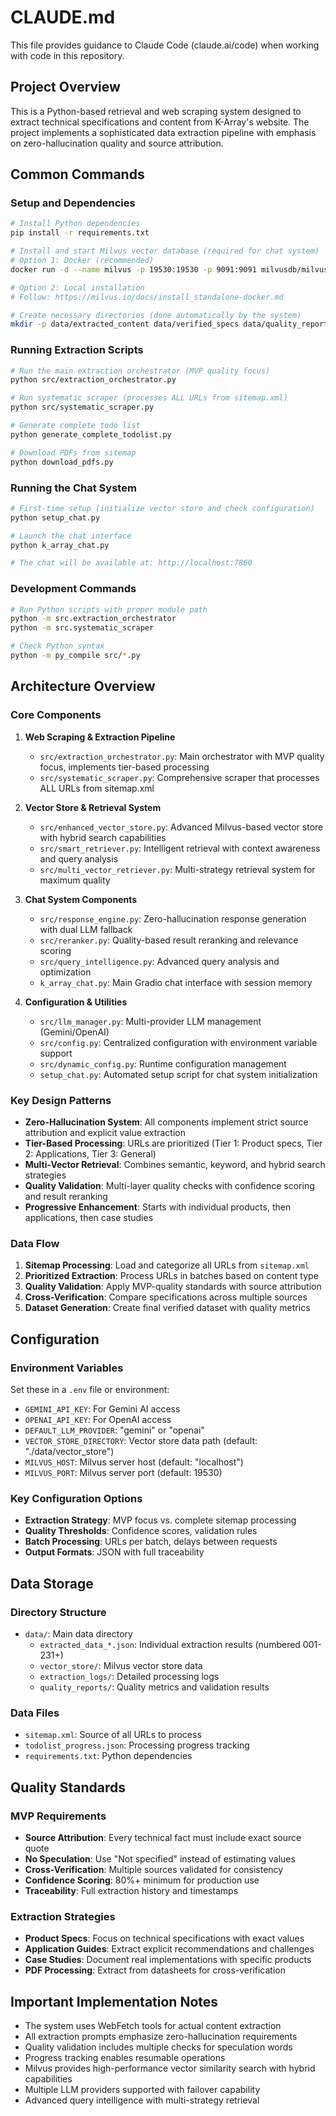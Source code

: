# CLAUDE.md

This file provides guidance to Claude Code (claude.ai/code) when working with code in this repository.

## Project Overview

This is a Python-based retrieval and web scraping system designed to extract technical specifications and content from K-Array's website. The project implements a sophisticated data extraction pipeline with emphasis on zero-hallucination quality and source attribution.

## Common Commands

### Setup and Dependencies
```bash
# Install Python dependencies
pip install -r requirements.txt

# Install and start Milvus vector database (required for chat system)
# Option 1: Docker (recommended)
docker run -d --name milvus -p 19530:19530 -p 9091:9091 milvusdb/milvus:latest

# Option 2: Local installation
# Follow: https://milvus.io/docs/install_standalone-docker.md

# Create necessary directories (done automatically by the system)
mkdir -p data/extracted_content data/verified_specs data/quality_reports data/extraction_logs
```

### Running Extraction Scripts
```bash
# Run the main extraction orchestrator (MVP quality focus)
python src/extraction_orchestrator.py

# Run systematic scraper (processes ALL URLs from sitemap.xml)
python src/systematic_scraper.py

# Generate complete todo list
python generate_complete_todolist.py

# Download PDFs from sitemap
python download_pdfs.py
```

### Running the Chat System
```bash
# First-time setup (initialize vector store and check configuration)
python setup_chat.py

# Launch the chat interface
python k_array_chat.py

# The chat will be available at: http://localhost:7860
```

### Development Commands
```bash
# Run Python scripts with proper module path
python -m src.extraction_orchestrator
python -m src.systematic_scraper

# Check Python syntax
python -m py_compile src/*.py
```

## Architecture Overview

### Core Components

1. **Web Scraping & Extraction Pipeline**
   - `src/extraction_orchestrator.py`: Main orchestrator with MVP quality focus, implements tier-based processing
   - `src/systematic_scraper.py`: Comprehensive scraper that processes ALL URLs from sitemap.xml

2. **Vector Store & Retrieval System**
   - `src/enhanced_vector_store.py`: Advanced Milvus-based vector store with hybrid search capabilities
   - `src/smart_retriever.py`: Intelligent retrieval with context awareness and query analysis
   - `src/multi_vector_retriever.py`: Multi-strategy retrieval system for maximum quality

3. **Chat System Components**
   - `src/response_engine.py`: Zero-hallucination response generation with dual LLM fallback
   - `src/reranker.py`: Quality-based result reranking and relevance scoring
   - `src/query_intelligence.py`: Advanced query analysis and optimization
   - `k_array_chat.py`: Main Gradio chat interface with session memory

4. **Configuration & Utilities**
   - `src/llm_manager.py`: Multi-provider LLM management (Gemini/OpenAI)
   - `src/config.py`: Centralized configuration with environment variable support
   - `src/dynamic_config.py`: Runtime configuration management
   - `setup_chat.py`: Automated setup script for chat system initialization

### Key Design Patterns

- **Zero-Hallucination System**: All components implement strict source attribution and explicit value extraction
- **Tier-Based Processing**: URLs are prioritized (Tier 1: Product specs, Tier 2: Applications, Tier 3: General)
- **Multi-Vector Retrieval**: Combines semantic, keyword, and hybrid search strategies
- **Quality Validation**: Multi-layer quality checks with confidence scoring and result reranking
- **Progressive Enhancement**: Starts with individual products, then applications, then case studies

### Data Flow

1. **Sitemap Processing**: Load and categorize all URLs from `sitemap.xml`
2. **Prioritized Extraction**: Process URLs in batches based on content type
3. **Quality Validation**: Apply MVP-quality standards with source attribution
4. **Cross-Verification**: Compare specifications across multiple sources
5. **Dataset Generation**: Create final verified dataset with quality metrics

## Configuration

### Environment Variables
Set these in a `.env` file or environment:
- `GEMINI_API_KEY`: For Gemini AI access
- `OPENAI_API_KEY`: For OpenAI access  
- `DEFAULT_LLM_PROVIDER`: "gemini" or "openai"
- `VECTOR_STORE_DIRECTORY`: Vector store data path (default: "./data/vector_store")
- `MILVUS_HOST`: Milvus server host (default: "localhost")
- `MILVUS_PORT`: Milvus server port (default: 19530)

### Key Configuration Options
- **Extraction Strategy**: MVP focus vs. complete sitemap processing
- **Quality Thresholds**: Confidence scores, validation rules
- **Batch Processing**: URLs per batch, delays between requests
- **Output Formats**: JSON with full traceability

## Data Storage

### Directory Structure
- `data/`: Main data directory
  - `extracted_data_*.json`: Individual extraction results (numbered 001-231+)
  - `vector_store/`: Milvus vector store data
  - `extraction_logs/`: Detailed processing logs
  - `quality_reports/`: Quality metrics and validation results

### Data Files
- `sitemap.xml`: Source of all URLs to process
- `todolist_progress.json`: Processing progress tracking
- `requirements.txt`: Python dependencies

## Quality Standards

### MVP Requirements
- **Source Attribution**: Every technical fact must include exact source quote
- **No Speculation**: Use "Not specified" instead of estimating values
- **Cross-Verification**: Multiple sources validated for consistency  
- **Confidence Scoring**: 80%+ minimum for production use
- **Traceability**: Full extraction history and timestamps

### Extraction Strategies
- **Product Specs**: Focus on technical specifications with exact values
- **Application Guides**: Extract explicit recommendations and challenges
- **Case Studies**: Document real implementations with specific products
- **PDF Processing**: Extract from datasheets for cross-verification

## Important Implementation Notes

- The system uses WebFetch tools for actual content extraction
- All extraction prompts emphasize zero-hallucination requirements
- Quality validation includes multiple checks for speculation words
- Progress tracking enables resumable operations
- Milvus provides high-performance vector similarity search with hybrid capabilities
- Multiple LLM providers supported with failover capability
- Advanced query intelligence with multi-strategy retrieval